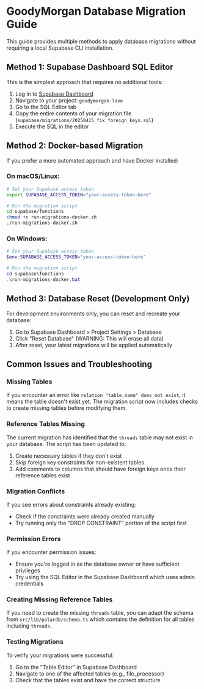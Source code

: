 
# GoodyMorgan Database Migration Guide

This guide provides multiple methods to apply database migrations without requiring a local Supabase CLI installation.

## Method 1: Supabase Dashboard SQL Editor

This is the simplest approach that requires no additional tools:

1. Log in to [Supabase Dashboard](https://app.supabase.com/)
2. Navigate to your project: `goodymorgan-live`
3. Go to the SQL Editor tab
4. Copy the entire contents of your migration file (`supabase/migrations/20250415_fix_foreign_keys.sql`)
5. Execute the SQL in the editor

## Method 2: Docker-based Migration

If you prefer a more automated approach and have Docker installed:

### On macOS/Linux:
```bash
# Set your Supabase access token
export SUPABASE_ACCESS_TOKEN="your-access-token-here"

# Run the migration script
cd supabase/functions
chmod +x run-migrations-docker.sh
./run-migrations-docker.sh
```

### On Windows:
```powershell
# Set your Supabase access token
$env:SUPABASE_ACCESS_TOKEN="your-access-token-here"

# Run the migration script
cd supabase\functions
.\run-migrations-docker.bat
```

## Method 3: Database Reset (Development Only)

For development environments only, you can reset and recreate your database:

1. Go to Supabase Dashboard > Project Settings > Database
2. Click "Reset Database" (WARNING: This will erase all data)
3. After reset, your latest migrations will be applied automatically

## Common Issues and Troubleshooting

### Missing Tables
If you encounter an error like `relation "table_name" does not exist`, it means the table doesn't exist yet. The migration script now includes checks to create missing tables before modifying them.

### Reference Tables Missing
The current migration has identified that the `threads` table may not exist in your database. The script has been updated to:
1. Create necessary tables if they don't exist
2. Skip foreign key constraints for non-existent tables
3. Add comments to columns that should have foreign keys once their reference tables exist

### Migration Conflicts
If you see errors about constraints already existing:
- Check if the constraints were already created manually
- Try running only the "DROP CONSTRAINT" portion of the script first

### Permission Errors
If you encounter permission issues:
- Ensure you're logged in as the database owner or have sufficient privileges
- Try using the SQL Editor in the Supabase Dashboard which uses admin credentials

### Creating Missing Reference Tables
If you need to create the missing `threads` table, you can adapt the schema from `src/lib/polardb/schema.ts` which contains the definition for all tables including `threads`.

### Testing Migrations
To verify your migrations were successful:
1. Go to the "Table Editor" in Supabase Dashboard
2. Navigate to one of the affected tables (e.g., file_processor)
3. Check that the tables exist and have the correct structure

